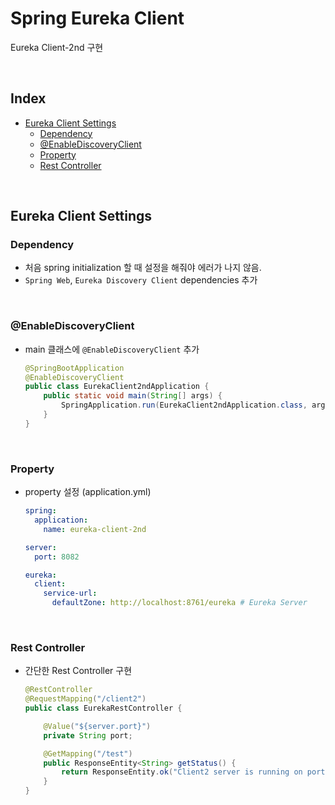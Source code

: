 # Spring Eureka Client

Eureka Client-2nd 구현

<br/>

## Index

- [Eureka Client Settings](#eureka-client-settings)
  - [Dependency](#dependency)
  - [@EnableDiscoveryClient](#enablediscoveryclient)
  - [Property](#property)
  - [Rest Controller](#rest-controller)

<br/>

## Eureka Client Settings

### Dependency

- 처음 spring initialization 할 때 설정을 해줘야 에러가 나지 않음.
- `Spring Web`, `Eureka Discovery Client` dependencies 추가

<br/>

### @EnableDiscoveryClient

- main 클래스에 `@EnableDiscoveryClient` 추가
  ```java
  @SpringBootApplication
  @EnableDiscoveryClient
  public class EurekaClient2ndApplication {
      public static void main(String[] args) {
          SpringApplication.run(EurekaClient2ndApplication.class, args);
      }
  }
  ```

<br/>

### Property
  
- property 설정 (application.yml)
  ```yaml
  spring:
    application:
      name: eureka-client-2nd

  server:
    port: 8082
  
  eureka:
    client:
      service-url:
        defaultZone: http://localhost:8761/eureka # Eureka Server
  ```

<br/>

### Rest Controller

- 간단한 Rest Controller 구현
  ```java
  @RestController
  @RequestMapping("/client2")
  public class EurekaRestController {
  
      @Value("${server.port}")
      private String port;
  
      @GetMapping("/test")
      public ResponseEntity<String> getStatus() {
          return ResponseEntity.ok("Client2 server is running on port : " + port);
      }
  }
  ```
